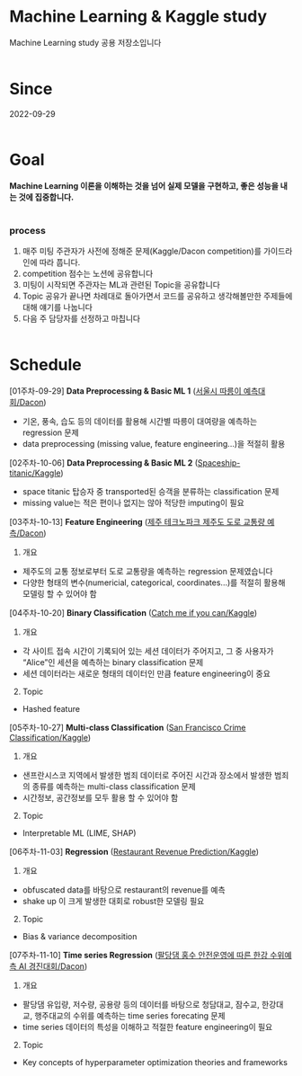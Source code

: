 # Machine Learning & Kaggle study

Machine Learning study 공용 저장소입니다
<br><br>
# Since
2022-09-29
<br><br>
# Goal
**Machine Learning 이론을 이해하는 것을 넘어 실제 모델을 구현하고, 좋은 성능을 내는 것에 집중합니다.**
<br><br>
### process
1. 매주 미팅 주관자가 사전에 정해준 문제(Kaggle/Dacon competition)를 가이드라인에 따라 풉니다.
2. competition 점수는 노션에 공유합니다
3. 미팅이 시작되면 주관자는 ML과 관련된 Topic을 공유합니다
4. Topic 공유가 끝나면 차례대로 돌아가면서 코드를 공유하고 생각해볼만한 주제들에 대해 얘기를 나눕니다
5. 다음 주 담당자를 선정하고 마칩니다 
<br><br>
# Schedule
[01주차-09-29] **Data Preprocessing & Basic ML 1** ([서울시 따릉이 예측대회/Dacon](https://dacon.io/competitions/open/235576/data))
- 기온, 풍속, 습도 등의 데이터를 활용해 시간별 따릉이 대여량을 예측하는 regression 문제
- data preprocessing (missing value, feature engineering...)을 적절히 활용

[02주차-10-06] **Data Preprocessing & Basic ML 2** ([Spaceship-titanic/Kaggle](https://www.kaggle.com/competitions/spaceship-titanic))
- space titanic 탑승자 중 transported된 승객을 분류하는 classification 문제
- missing value는 적은 편이나 없지는 않아 적당한 imputing이 필요

[03주차-10-13] **Feature Engineering** ([제주 테크노파크 제주도 도로 교통량 예측/Dacon](https://dacon.io/competitions/official/235985/overview/description))
1. 개요
  - 제주도의 교통 정보로부터 도로 교통량을 예측하는 regression 문제였습니다
  - 다양한 형태의 변수(numericial, categorical, coordinates...)를 적절히 활용해 모델링 할 수 있어야 함

[04주차-10-20] **Binary Classification** ([Catch me if you can/Kaggle](https://www.kaggle.com/competitions/catch-me-if-you-can-intruder-detection-through-webpage-session-tracking2))
1. 개요
  - 각 사이트 접속 시간이 기록되어 있는 세션 데이터가 주어지고, 그 중 사용자가 “Alice”인 세션을 예측하는 binary classification 문제
  - 세션 데이터라는 새로운 형태의 데이터인 만큼 feature engineering이 중요
2. Topic
  - Hashed feature

[05주차-10-27] **Multi-class Classification** ([San Francisco Crime Classification/Kaggle](https://www.kaggle.com/competitions/sf-crime/overview))
1. 개요
  - 샌프란시스코 지역에서 발생한 범죄 데이터로 주어진 시간과 장소에서 발생한 범죄의 종류를 예측하는 multi-class classification 문제
  - 시간정보, 공간정보를 모두 활용 할 수 있어야 함
2. Topic
  - Interpretable ML (LIME, SHAP)

[06주차-11-03] **Regression** ([Restaurant Revenue Prediction/Kaggle](https://www.kaggle.com/competitions/restaurant-revenue-prediction/data))
1. 개요
  - obfuscated data를 바탕으로 restaurant의 revenue를 예측
  - shake up 이 크게 발생한 대회로 robust한 모델링 필요
2. Topic
  - Bias & variance decomposition
  
[07주차-11-10] **Time series Regression** ([팔당댐 홍수 안전운영에 따른 한강 수위예측 AI 경진대회/Dacon](https://dacon.io/competitions/official/235949/overview/description))
1. 개요
  - 팔당댐 유입량, 저수량, 공용량 등의 데이터를 바탕으로 청담대교, 잠수교, 한강대교, 행주대교의 수위를 예측하는 time series forecating 문제
  - time series 데이터의 특성을 이해하고 적절한 feature engineering이 필요
2. Topic
  - Key concepts of hyperparameter optimization theories and frameworks
